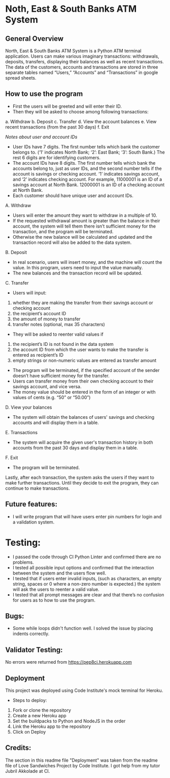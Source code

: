 # Noth, East & South Banks ATM System

## General Overview
North, East & South Banks ATM System is a Python ATM terminal application.  Users can make various imaginary transactions: withdrawals, deposits, transfers, displaying their balances as well as recent transactions.  The data of the customers, accounts and transactions are stored in three separate tables named “Users,” “Accounts” and “Transactions” in google spread sheets. 

## How to use the program
- First the users will be greeted and will enter their ID.  
- Then they will be asked to choose among following transactions:

a.  Withdraw
b.  Deposit
c.  Transfer
d.  View the account balances
e.  View recent transactions (from the past 30 days)
f.  Exit

*Notes about user and account IDs*
- User IDs have 7 digits.  The first number tells which bank the customer belongs to.  (‘1’ indicates North Bank; ‘2’: East Bank; ‘3’: South Bank.)  The rest 6 digits are for identifying customers.  
- The account IDs have 8 digits.  The first number tells which bank the accounts belong to, just as user IDs, and the second number tells if the account is savings or checking account.  ‘1’ indicates savings account, and ‘2’ indicates checking account.  For example, 11000001 is an ID of a savings account at North Bank.  12000001 is an ID of a checking account at North Bank.
- Each customer should have unique user and account IDs.  

A. Withdraw
- Users will enter the amount they want to withdraw in a multiple of 10.
- If the requested withdrawal amount is greater than the balance in their account, the system will tell them there isn’t sufficient money for the transaction, and the program will be terminated.  
- Otherwise the new balance will be calculated and updated and the transaction record will also be added to the data system.  

B. Deposit
- In real scenario, users will insert money, and the machine will count the value.  In this program, users need to input the value manually. 
- The new balances and the transaction record will be updated.

C. Transfer
- Users will input:
1. whether they are making the transfer from their savings account or checking account
2. the recipient’s account ID 
3. the amount of money to transfer 
4. transfer notes (optional, max 35 characters)

- They will be asked to reenter valid values if 
1. the recipient’s ID is not found in the data system
2. the account ID from which the user wants to make the transfer is entered as recipient’s ID
3. empty strings or non-numeric values are entered as transfer amount

- The program will be terminated, if the specified account of the sender doesn’t have sufficient money for the transfer.
- Users can transfer money from their own checking account to their savings account, and vice versa.  
- The money value should be entered in the form of an integer or with values of cents (e.g. “50” or “50.00”)

D. View your balances
- The system will obtain the balances of users' savings and checking accounts and will display them in a table.  

E. Transactions
- The system will acquire the given user's transaction history in both accounts from the past 30 days and display them in a table.

F. Exit
- The program will be terminated.  

Lastly, after each transaction, the system asks the users if they want to make further transactions.  Until they decide to exit the program, they can continue to make transactions.

## Future features:
- I will write program that will have users enter pin numbers for login and a validation system.

# Testing:
- I passed the code through CI Python Linter and confirmed there are no problems.
- I tested all possible input options and confirmed that the interaction between the system and the users flow well.
- I tested that if users enter invalid inputs, (such as characters, an empty string, spaces or 0 where a non-zero number is expected.) the system will ask the users to reenter a valid value.  
- I tested that all prompt messages are clear and that there’s no confusion for users as to how to use the program.  

## Bugs:
- Some while loops didn't function well.  I solved the issue by placing indents correctly.

## Validator Testing: 
No errors were returned from https://pep8ci.herokuapp.com

## Deployment
This project was deployed using Code Institute's mock terminal for Heroku.
- Steps to deploy:
1. Fork or clone the repository
2. Create a new Heroku app
3. Set the buildpacks to Python and NodeJS in the order
4. Link the Heroku app to the repository
5. Click on Deploy

## Credits:
The section in this readme file "Deployment" was taken from the readme file of Love Sandwiches Project by Code Institute.
I got help from my tutor Jubril Akkolade at CI.
